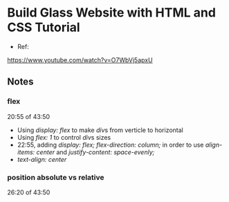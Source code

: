 # Build Glass Website with HTML and CSS Tutorial

- Ref:

https://www.youtube.com/watch?v=O7WbVj5apxU


## Notes

### flex

20:55 of 43:50

- Using *display: flex* to make *div*s from verticle to horizontal
- Using *flex: 1* to control *div*s sizes
- 22:55, adding *display: flex; flex-direction: column;* in order to use *align-items: center* and *justify-content: space-evenly;*
- *text-align: center*

### position absolute vs relative

26:20 of 43:50



